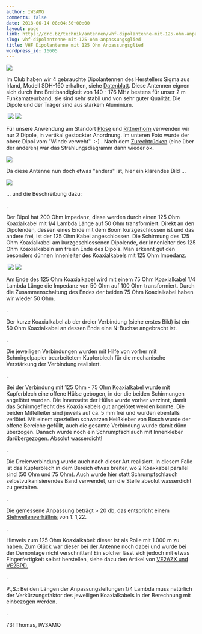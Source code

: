 ```yaml
---
author: IW3AMQ
comments: false
date: 2018-06-14 08:04:50+00:00
layout: page
link: https://drc.bz/technik/antennen/vhf-dipolantenne-mit-125-ohm-anpassungsglied/
slug: vhf-dipolantenne-mit-125-ohm-anpassungsglied
title: VHF Dipolantenne mit 125 Ohm Anpassungsglied
wordpress_id: 16605
---
```











![](https://drc.bz/wp-content/uploads/2018/06/IMG-20180613-WA0003-1-300x169.jpeg)




Im Club haben wir 4 gebrauchte Dipolantennen des Herstellers Sigma aus Irland, Modell SDH-160 erhalten, siehe [Datenblatt](https://drc.bz/wp-content/uploads/2018/06/Sigma_sdh160.pdf). Diese Antennen eignen sich durch ihre Breitbandigkeit von 140 - 176 MHz bestens für unser 2 m Funkamateurband, sie sind sehr stabil und von sehr guter Qualität. Die Dipole und der Träger sind aus starkem Aluminium.













 ![](https://drc.bz/wp-content/uploads/2018/06/20180613_203518-300x169.jpg) ![](https://drc.bz/wp-content/uploads/2018/06/20180613_203459-300x169.jpg)




Für unsere Anwendung am Standort [Plose](https://drc.bz/relaisstandorte/linkanbindung-plose-gefrorene-wand/) und [Rittnerhorn](https://drc.bz/relaisstandorte/aktualisierung-der-rufzeichen-unserer-echolink-umsetzer/) verwenden wir nur 2 Dipole, in vertikal gestockter Anordnung. Im unteren Foto wurde der obere Dipol vom "Winde verweht"  :-) . Nach dem [Zurechtrücken](https://drc.bz/doppel-einsatz-auf-plose-und-gitschberg/) (eine über der anderen) war das Strahlungsdiagramm dann wieder ok.




![](https://drc.bz/wp-content/uploads/2018/05/IMG_20180526_104633_542-225x300.jpg)













Da diese Antenne nun doch etwas "anders" ist, hier ein klärendes Bild ...










![](https://drc.bz/wp-content/uploads/2018/06/folded-dipole.jpg)




... und die Beschreibung dazu:




.




Der Dipol hat 200 Ohm Impedanz, diese werden durch einen 125 Ohm Koaxialkabel mit 1/4 Lambda Länge auf 50 Ohm transformiert. Direkt an den Dipolenden, dessen eines Ende mit dem Boom kurzgeschlossen ist und das andere frei, ist der 125 Ohm Kabel angeschlossen. Die Schirmung des 125 Ohm Koaxialkabel am kurzgeschlossenen Dipolende, der Innenleiter des 125 Ohm Koaxialkabeln am freien Ende des Dipols. Man erkennt gut den besonders dünnen Innenleiter des Koaxialkabels mit 125 Ohm Impedanz.













 ![](https://drc.bz/wp-content/uploads/2018/06/20180613_203545-300x169.jpg) ![](https://drc.bz/wp-content/uploads/2018/06/20180613_203604-300x169.jpg)













Am Ende des 125 Ohm Koaxialkabel wird mit einem 75 Ohm Koaxialkabel 1/4 Lambda Länge die Impedanz von 50 Ohm auf 100 Ohm transformiert. Durch die Zusammenschaltung des Endes der beiden 75 Ohm Koaxialkabel haben wir wieder 50 Ohm.




.




Der kurze Koaxialkabel ab der dreier Verbindung (siehe erstes Bild) ist ein 50 Ohm Koaxialkabel an dessen Ende eine N-Buchse angebracht ist.




.




Die jeweiligen Verbindungen wurden mit Hilfe von vorher mit Schmirgelpapier bearbeitetem Kupferblech für die mechanische Verstärkung der Verbindung realisiert.




.




Bei der Verbindung mit 125 Ohm - 75 Ohm Koaxialkabel wurde mit Kupferblech eine offene Hülse gebogen, in der die beiden Schirmungen angelötet wurden. Die Innenseite der Hülse wurde vorher verzinnt, damit das Schirmgeflecht des Koaxialkabels gut angelötet werden konnte. Die beiden Mittelleiter sind jeweils auf ca. 5 mm frei und wurden ebenfalls verlötet. Mit einem speziellen schwarzen Heißkleber von Bosch wurde der offene Bereiche gefüllt, auch die gesamte Verbindung wurde damit dünn überzogen. Danach wurde noch ein Schrumpfschlauch mit Innenkleber darübergezogen. Absolut wasserdicht!




.




Die Dreierverbindung wurde auch nach dieser Art realisiert. In diesem Falle ist das Kupferblech in dem Bereich etwas breiter, wo 2 Koaxkabel parallel sind (50 Ohm und 75 Ohm). Auch wurde hier statt Schrumpfschlauch selbstvulkanisierendes Band verwendet, um die Stelle absolut wasserdicht zu gestalten.




.




Die gemessene Anpassung beträgt > 20 db, das entspricht einem [Stehwellenverhältnis](http://radio.feld.cvut.cz/personal/matejka/download/VSWR%20table.pdf) von 1: 1,22.










.
















Hinweis zum 125 Ohm Koaxialkabel: dieser ist als Rolle mit 1.000 m zu haben. Zum Glück war dieser bei der Antenne noch dabei und wurde bei der Demontage nicht verschnitten! Ein solcher lässt sich jedoch mit etwas Fingerfertigkeit selbst herstellen, siehe dazu den Artikel von [VE2AZX und VE2BPD.](https://drc.bz/wp-content/uploads/2018/06/CustomImpedanceCoax.pdf)
















.
















P.,S.: Bei den Längen der Anpassungsleitungen 1/4 Lambda muss natürlich der Verkürzungsfaktor des jeweiligen Koaxialkabels in der Berechnung mit einbezogen werden.







.




73! Thomas, IW3AMQ







